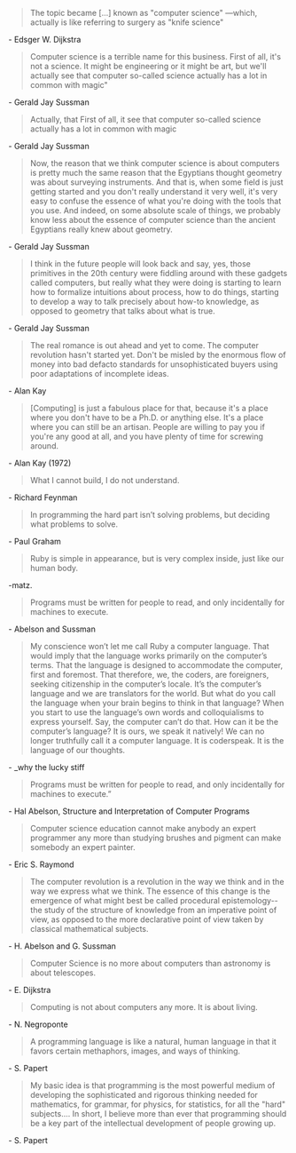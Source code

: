 > The topic became [...] known as "computer science" —which, actually is like referring to surgery as "knife science"

\- Edsger W. Dijkstra

> Computer science is a terrible name for this business.  First of all, it's not a science. It might be engineering or it might be art, but we'll actually
> see that computer so-called science actually has a lot in common with magic"

\-  Gerald Jay Sussman

> Actually, that First of all, it see that computer so-called science actually has a lot in common with magic

\- Gerald Jay Sussman

> Now, the reason that we think computer science is about computers is pretty much the same reason that the Egyptians thought geometry was about surveying instruments. And that is, when some field is just getting started and you don't really understand it very well, it's very easy to confuse the essence of what you're doing with the tools that you use. And indeed, on some absolute scale of things, we probably know less about the essence of computer science than the ancient Egyptians really knew about geometry.

\- Gerald Jay Sussman

> I think in the future people will look back and say, yes, those primitives in the 20th century were fiddling around with these gadgets called computers, but really what they were doing is starting to learn how to formalize intuitions about process, how to do things, starting to develop a way to talk precisely about how-to knowledge, as opposed to geometry that talks about what is true.

\- Gerald Jay Sussman

> The real romance is out ahead and yet to come. The computer revolution hasn't started yet. Don't be misled by the enormous flow of money into bad defacto standards for unsophisticated buyers using poor adaptations of incomplete ideas.

\- Alan Kay

> [Computing] is just a fabulous place for that, because it's a place where you don't have to be a Ph.D. or anything else. It's a place where you can still be an artisan. People are willing to pay you if you're any good at all, and you have plenty of time for screwing around.

\- Alan Kay (1972)

> What I cannot build, I do not understand.

\- Richard Feynman

> In programming the hard part isn’t solving problems, but deciding what problems to solve.

\- Paul Graham

> Ruby is simple in appearance, but is very complex inside, just like our human body.

\-matz.

> Programs must be written for people to read, and only incidentally for machines to execute.

\- Abelson and Sussman

> My conscience won’t let me call Ruby a computer language. That would imply that the language works primarily on the computer’s terms. That the language is designed to accommodate the computer, first and foremost. That therefore, we, the coders, are foreigners, seeking citizenship in the computer’s locale. It’s the computer’s language and we are translators for the world.
> But what do you call the language when your brain begins to think in that language? When you start to use the language’s own words and colloquialisms to express yourself. Say, the computer can’t do that. How can it be the computer’s language? It is ours, we speak it natively!
> We can no longer truthfully call it a computer language. It is coderspeak. It is the language of our thoughts.

\- \_why the lucky stiff

> Programs must be written for people to read, and only incidentally for machines to execute.”

\- Hal Abelson, Structure and Interpretation of Computer Programs

> Computer science education cannot make anybody an expert programmer any more than studying brushes and pigment can make somebody an expert painter.

\- Eric S. Raymond

> The computer revolution is a revolution in the way we think and in the way we express what we think. The essence of this change is the emergence of what might best be called procedural epistemology--the study of the structure of knowledge from an imperative point of view, as opposed to the more declarative point of view taken by classical mathematical subjects.

\- H. Abelson and G. Sussman

> Computer Science is no more about computers than astronomy is about telescopes.

\- E. Dijkstra

> Computing is not about computers any more. It is about living.

\- N. Negroponte

> A programming language is like a natural, human language in that it favors certain methaphors, images, and ways of thinking.

\- S. Papert

> My basic idea is that programming is the most powerful medium of developing the sophisticated and rigorous thinking needed for mathematics, for grammar, for physics, for statistics, for all the "hard" subjects.... In short, I believe more than ever that programming should be a key part of the intellectual development of people growing up.

\- S. Papert
